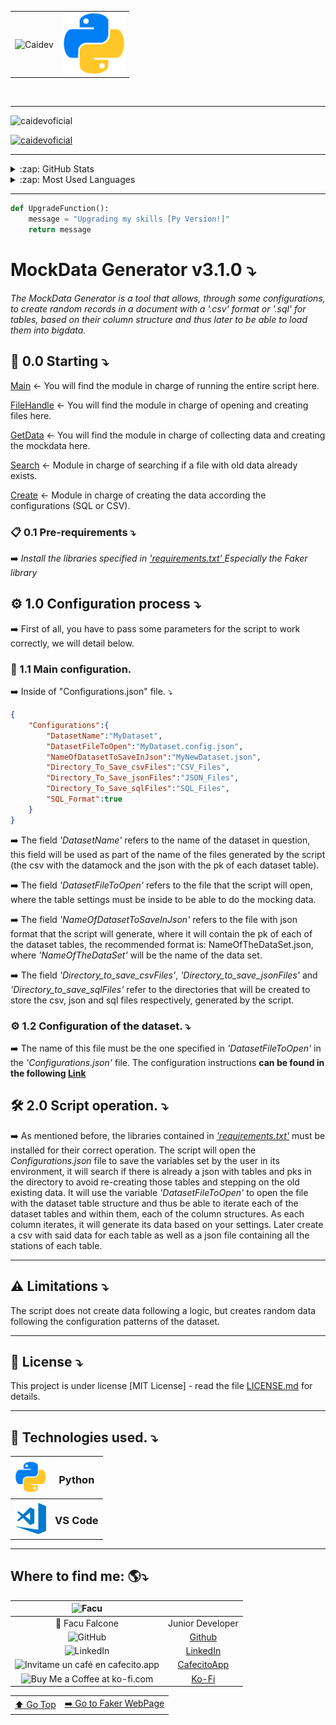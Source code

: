 <table>
  <tr>
  <td><img align="center" alt="Caidev" src="https://github.com/caidevOficial/Resume/blob/main/media/pm/pageImgs/banner.gif?raw=true" height="100px" /></td>
  <td><img align="center" alt="Pyhton" src="https://github.com/caidevOficial/Logos/blob/master/Lenguajes/py_logo1_1.png?raw=true" height="100px" /></td>
  </tr>
</table></br>

---

<p align="left"> <img src="https://komarev.com/ghpvc/?username=caidevoficial&label=Profile%20views&color=0e75b6&style=flat" alt="caidevoficial" /> </p>

<p align="left"> <a href="https://github.com/CaidevOficial"><img src="https://github-profile-trophy.vercel.app/?username=caidevoficial&theme=nord&column=7" alt="caidevoficial" /></a> </p>

---
<details>
  <summary>:zap: GitHub Stats</summary>
    <img align="center" src="https://github-readme-stats-caidevposeidon.vercel.app/api?username=caidevOficial&show_icons=true&theme=chartreuse-dark&count_private=true&show_owner=true&include_all_commits=true" /><br><br>
</details>

<details>
    <summary>:zap: Most Used Languages</summary>
    <img align="center" src="https://github-readme-stats-caidevposeidon.vercel.app/api/top-langs/?username=caidevOficial&layout=compact&theme=chartreuse-dark&langs_count=10&exclude_repo=Java_Lineage2_aCis_From_345&hide=html,css"/><br>
</details>

---

```python
def UpgradeFunction():
    message = "Upgrading my skills [Py Version!]"
    return message
```

# MockData Generator v3.1.0 ⤵️

_The MockData Generator is a tool that allows, through some configurations, to create random records in a document with a '.csv' format or '.sql' for tables, based on their column structure and thus later to be able to load them into bigdata._

## 🚀 0.0 Starting ⤵️

[Main](MockDataGen.py) <- You will find the module in charge of running the entire script here.

[FileHandle](FileHandle_Mod/FileHandle.py) <- You will find the module in charge of opening and creating files here.

[GetData](GetData_Mod/GetData.py) <- You will find the module in charge of collecting data and creating the mockdata here.

[Search](SearchIfExist_Mod/Search.py) <- Module in charge of searching if a file with old data already exists.

[Create](CreateRegisters_Mod/DataCreation.py) <- Module in charge of creating the data according the configurations (SQL or CSV).

### 📋    0.1 Pre-requirements ⤵️

➡️ _Install the libraries specified in [ _'requirements.txt'_ ](requirements.txt) Especially the Faker library_

## ⚙️ 1.0 Configuration process ⤵️

➡️ First of all, you have to pass some parameters for the script to work correctly, we will detail below.

### 🔩    1.1 Main configuration. 

➡️ Inside of "Configurations.json" file. ⤵️

```json
{
    "Configurations":{
        "DatasetName":"MyDataset",
        "DatasetFileToOpen":"MyDataset.config.json",
        "NameOfDatasetToSaveInJson":"MyNewDataset.json",
        "Directory_To_Save_csvFiles":"CSV_Files",
        "Directory_To_Save_jsonFiles":"JSON_Files",
        "Directory_To_Save_sqlFiles":"SQL_Files",
        "SQL_Format":true
    }
}
```
➡️ The field *'DatasetName'* refers to the name of the dataset in question, this field will be used as part of the name of the files generated by the script (the csv with the datamock and the json with the pk of each dataset table).

➡️ The field *'DatasetFileToOpen'* refers to the file that the script will open, where the table settings must be inside to be able to do the mocking data.

➡️ The field *'NameOfDatasetToSaveInJson'* refers to the file with json format that the script will generate, where it will contain the pk of each of the dataset tables, the recommended format is: NameOfTheDataSet.json, where _'NameOfTheDataSet'_ will be the name of the data set.

➡️ The field *'Directory_to_save_csvFiles'*, *'Directory_to_save_jsonFiles'* and *'Directory_to_save_sqlFiles'* refer to the directories that will be created to store the csv,  json and sql files respectively, generated by the script.

### ⚙️    1.2 Configuration of the dataset. ⤵️

➡️ The name of this file must be the one specified in *'DatasetFileToOpen'* in the _'Configurations.json'_ file. The configuration instructions **can be found in the following [Link](README2.md)**


## 🛠️ 2.0 Script operation. ⤵️

➡️ As mentioned before, the libraries contained in [_'requirements.txt'_](requirements.txt) must be installed for their correct operation.
The script will open the *Configurations.json* file to save the variables set by the user in its environment, it will search if there is already a json with tables and pks in the directory to avoid re-creating those tables and stepping on the old existing data. It will use the variable _'DatasetFileToOpen'_ to open the file with the dataset table structure and thus be able to iterate each of the dataset tables and within them, each of the column structures. As each column iterates, it will generate its data based on your settings. Later create a csv with said data for each table as well as a json file containing all the stations of each table.

---

## ⚠️ Limitations ⤵️
The script does not create data following a logic, but creates random data following the configuration patterns of the dataset.

---

## 📄 License ⤵️
This project is under license [MIT License] - read the file [LICENSE.md](LICENSE) for details.

---

## 📌 Technologies used. ⤵️

|<a href="https://www.python.org/downloads/"><img align="center" alt="Pyhton" src="https://github.com/caidevOficial/Logos/blob/master/Lenguajes/py_logo1_1.png?raw=true" width="50px" height="50px" />|<h3>Python</h3>|
|--------|----------|
|<a href="https://code.visualstudio.com/download"><img align="center" alt="VSC" src="https://raw.githubusercontent.com/github/explore/80688e429a7d4ef2fca1e82350fe8e3517d3494d/topics/visual-studio-code/visual-studio-code.png" width="50px" height="50px" />|<h3>VS Code</h3>|

---

## Where to find me: 🌎⤵️

| <img class="circular" alt="Facu" src="https://avatars1.githubusercontent.com/u/12877139?s=400&u=d369ee24466653d9bbeeb9654930e3ff1c67b76a&v=4" width="80px" height="80px" />||
|:----:|:----:|
|🤴 Facu Falcone|<center>Junior Developer</center>|
|<img alt="GitHub" src="https://img.shields.io/badge/GitHub-%2312100E.svg?&style=for-the-badge&logo=Github&logoColor=white" width="125px" height="30px" />|<center><a href="https://github.com/caidevOficial/"><center>Github</center></a></center>|
|<img alt="LinkedIn" src="https://img.shields.io/badge/linkedin-%230077B5.svg?&style=for-the-badge&logo=linkedin&logoColor=white" width="125px" height="30px" />|<a href="https://www.linkedin.com/in/facundo-falcone/"><center>LinkedIn</center></a>|
|<img alt='Invitame un café en cafecito.app' srcset='https://cdn.cafecito.app/imgs/buttons/button_5.png 1x, https://cdn.cafecito.app/imgs/buttons/button_5_2x.png 2x, https://cdn.cafecito.app/imgs/buttons/button_5_3.75x.png 3.75x' src='https://cdn.cafecito.app/imgs/buttons/button_5.png' width="125px" height="30px" />|<a href="https://cafecito.app/caidevoficial/"><center>CafecitoApp</center></a>|
|<img width="125px" height="30px" style='border:0px;height:36px;' src='https://cdn.ko-fi.com/cdn/kofi1.png?v=2' border='0' alt='Buy Me a Coffee at ko-fi.com' />|<a href='https://ko-fi.com/P5P74JBOH' target='_blank'><center>Ko-Fi</center></a>|


<table>
    <tr>
        <td>
            <a href="#mockdata-generator-️">⬆️ Go Top</a>
        </td>
        <td>
            <a href="https://faker.readthedocs.io/en/master/providers.html">➡️ Go to Faker WebPage</a>
        </td>
    </tr>
</table>
